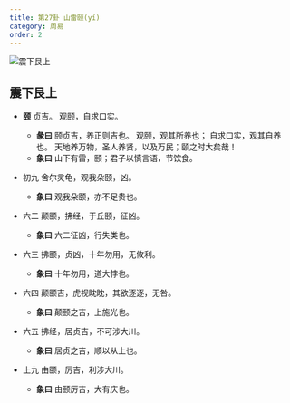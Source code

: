 ```yaml
---
title: 第27卦 山雷颐(yí)
category: 周易
order: 2
---
```


![震下艮上](https://upload.wikimedia.org/wikipedia/commons/9/91/Yijing-27.png)

## 震下艮上

* **颐** 贞吉。 观颐，自求口实。
  * **彖曰** 颐贞吉，养正则吉也。 观颐，观其所养也； 自求口实，观其自养 也。 天地养万物，圣人养贤，以及万民；颐之时大矣哉！
  * **象曰** 山下有雷，颐；君子以慎言语，节饮食。

* 初九 舍尔灵龟，观我朵颐，凶。
  * **象曰** 观我朵颐，亦不足贵也。

* 六二 颠颐，拂经，于丘颐，征凶。
  * **象曰** 六二征凶，行失类也。

* 六三 拂颐，贞凶，十年勿用，无攸利。
  * **象曰** 十年勿用，道大悖也。

* 六四 颠颐吉，虎视眈眈，其欲逐逐，无咎。
  * **象曰** 颠颐之吉，上施光也。

* 六五 拂经，居贞吉，不可涉大川。
  * **象曰** 居贞之吉，顺以从上也。

* 上九 由颐，厉吉，利涉大川。
  * **象曰** 由颐厉吉，大有庆也。